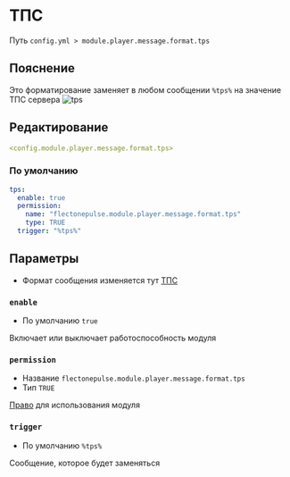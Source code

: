 # ТПС
Путь `config.yml > module.player.message.format.tps`

## Пояснение
Это форматирование заменяет в любом сообщении `%tps%` на значение ТПС сервера
![tps](/tps.png)

## Редактирование
```yaml
<config.module.player.message.format.tps>
```

### По умолчанию
```yaml
tps:
  enable: true
  permission:
    name: "flectonepulse.module.player.message.format.tps"
    type: TRUE
  trigger: "%tps%"
```

## Параметры

- Формат сообщения изменяется тут [ТПС](/ru/messages/ru_ru/module/player/message/tps/)

### `enable`
- По умолчанию `true`

Включает или выключает работоспособность модуля

### `permission`
- Название `flectonepulse.module.player.message.format.tps`
- Тип `TRUE`

[Право](/ru/config/module/#пояснение) для использования модуля

### `trigger`
- По умолчанию `%tps%`

Сообщение, которое будет заменяться